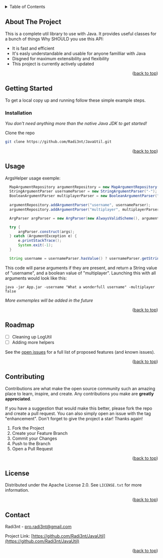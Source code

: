 <details>
  <summary>Table of Contents</summary>
  <ol>
    <li><a href="#about-the-project">About The Project</a></li>
    <li>
      <a href="#getting-started">Getting Started</a>
      <ul>
        <li><a href="#installation">Installation</a></li>
        <li><a href="#usage">Usage</a></li>
      </ul>
    </li>
    <li><a href="#roadmap">Roadmap</a></li>
    <li><a href="#contributing">Contributing</a></li>
    <li><a href="#license">License</a></li>
    <li><a href="#contact">Contact</a></li>
  </ol>
</details>



<!-- ABOUT THE PROJECT -->
## About The Project

This is a complete util library to use with Java. It provides useful classes for a bunch of things
Why SHOULD you use this API:
* It is fast and efficient
* It's easly understandable and usable for anyone familliar with Java
* Disgned for maximum extensibility and flexibility
* This project is currently actively updated

<p align="right">(<a href="#top">back to top</a>)</p>


<!-- GETTING STARTED -->
## Getting Started

To get a local copy up and running follow these simple example steps.

### Installation

_You don't need anything more than the native Java JDK to get started!_

Clone the repo
   ```sh
   git clone https://github.com/Radi3nt/JavaUtil.git
   ```

<p align="right">(<a href="#top">back to top</a>)</p>



<!-- USAGE EXAMPLES -->
## Usage

ArgsHelper usage exemple:

```Java
  MapArgumentRepository argumentRepository = new MapArgumentRepository("-");
  StringArgumentParser usernameParser = new StringArgumentParser("-");
  BooleanArgumentParser multiplayerParser = new BooleanArgumentParser("-");
  
  argumentRepository.addArgumentParser("username", usernameParser);
  argumentRepository.addArgumentParser("multiplayer", multiplayerParser);

  ArgParser argParser = new ArgParser(new AlwaysValidScheme(), argumentRepository, new ListParserResultBuilderFactory());

  try {
      argParser.construct(args);
  } catch (ArgumentException e) {
      e.printStackTrace();
      System.exit(-1);
  }

  String username = usernameParser.hasValue() ? usernameParser.getStringArgument().getValue() : "Radi3nt";
```

This code will parse arguments if they are present, and return a String value of "username", and a boolean value of "multiplayer". Launching this with all arguments would look like this:

```ssh
java -jar App.jar -username "What a wonderfull username" -multiplayer false
```

_More exmemples will be added in the future_

<p align="right">(<a href="#top">back to top</a>)</p>



<!-- ROADMAP -->
## Roadmap

- [ ] Cleaning up LogUtil
- [ ] Adding more helpers

See the [open issues](https://github.com/Radi3nt/JavaUtil/issues) for a full list of proposed features (and known issues).

<p align="right">(<a href="#top">back to top</a>)</p>



<!-- CONTRIBUTING -->
## Contributing

Contributions are what make the open source community such an amazing place to learn, inspire, and create. Any contributions you make are **greatly appreciated**.

If you have a suggestion that would make this better, please fork the repo and create a pull request. You can also simply open an issue with the tag "enhancement".
Don't forget to give the project a star! Thanks again!

1. Fork the Project
2. Create your Feature Branch
3. Commit your Changes
4. Push to the Branch
5. Open a Pull Request

<p align="right">(<a href="#top">back to top</a>)</p>



<!-- LICENSE -->
## License

Distributed under the Apache License 2.0. See `LICENSE.txt` for more information.

<p align="right">(<a href="#top">back to top</a>)</p>



<!-- CONTACT -->
## Contact

Radi3nt - pro.radi3nt@gmail.com

Project Link: [https://github.com/Radi3nt/JavaUtil](https://github.com/Radi3nt/JavaUtil)

<p align="right">(<a href="#top">back to top</a>)</p>
